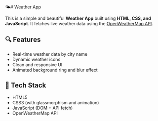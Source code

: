 🌤️# Weather App

This is a simple and beautiful **Weather App** built using **HTML, CSS, and JavaScript**. It fetches live weather data using the [OpenWeatherMap API](https://openweathermap.org/api).

## 🔍 Features
- Real-time weather data by city name
- Dynamic weather icons
- Clean and responsive UI
- Animated background ring and blur effect



## 🚀 Tech Stack
- HTML5
- CSS3 (with glassmorphism and animation)
- JavaScript (DOM + API fetch)
- OpenWeatherMap API
